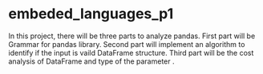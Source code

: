 # embeded_languages_p1
<p>In this project, there will be three parts to analyze pandas. First part will be Grammar for pandas library. Second part will implement an algorithm to identify if the input is vaild DataFrame structure. Third part will be the cost analysis of DataFrame and type of the parameter .
 
 <p>
